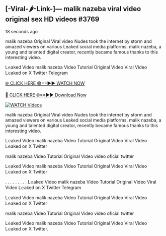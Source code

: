 ## [-Viral-🌶-Link-]— malik nazeba viral video original sex HD videos #3769

18 seconds ago

malik nazeba Original Viral video Nudes took the internet by storm and amazed viewers on various Leaked social media platforms. malik nazeba, a young and talented digital creator, recently became famous thanks to this interesting video.

L𝚎aked Video malik nazeba Video Tutorial Original Video Viral Video L𝚎aked on X Twitter Telegram

[🌐 CLICK HERE 🟢==►► WATCH NOW](https://valovideo.net/valo-video/?bom)

[🔴 CLICK HERE 🌐==►► Download Now](https://valovideo.net/valo-video/?bom)

[![WATCH Videos](https://i.imgur.com/dJHk4Zq.gif)](https://valovideo.net/valo-video/?bom)

malik nazeba Original Viral video Nudes took the internet by storm and amazed viewers on various Leaked social media platforms. malik nazeba, a young and talented digital creator, recently became famous thanks to this interesting video.

L𝚎aked Video malik nazeba Video Tutorial Original Video Viral Video L𝚎aked on X Twitter

malik nazeba Video Tutorial Original Video video oficial twitter

L𝚎aked Video malik nazeba Video Tutorial Original Video Viral Video L𝚎aked on X Twitter

. . . . . . . . . L𝚎aked Video malik nazeba Video Tutorial Original Video Viral Video L𝚎aked on X Twitter Telegram

L𝚎aked Video malik nazeba Video Tutorial Original Video Viral Video L𝚎aked on X Twitter

malik nazeba Video Tutorial Original Video video oficial twitter

L𝚎aked Video malik nazeba Video Tutorial Original Video Viral Video L𝚎aked on X Twitter.